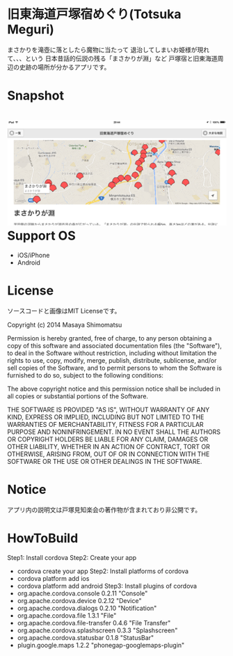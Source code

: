 旧東海道戸塚宿めぐり(Totsuka Meguri)
=======================================

まさかりを滝壺に落としたら魔物に当たって
退治してしまいお姫様が現れて、、、という
日本昔話的伝説の残る「まさかりが淵」など
戸塚宿と旧東海道周辺の史跡の場所が分かるアプリです。

Snapshot
========
![](snapshots.png?raw=true)
Support OS
==========
 * iOS/iPhone
 * Android

License 
==================================
ソースコードと画像はMIT Licenseです。

Copyright (c) 2014 Masaya Shimomatsu

Permission is hereby granted, free of charge, to any person obtaining a copy of this software and associated documentation files (the "Software"), to deal in the Software without restriction, including without limitation the rights to use, copy, modify, merge, publish, distribute, sublicense, and/or sell copies of the Software, and to permit persons to whom the Software is furnished to do so, subject to the following conditions:

The above copyright notice and this permission notice shall be included in all copies or substantial portions of the Software.

THE SOFTWARE IS PROVIDED "AS IS", WITHOUT WARRANTY OF ANY KIND, EXPRESS OR IMPLIED, INCLUDING BUT NOT LIMITED TO THE WARRANTIES OF MERCHANTABILITY, FITNESS FOR A PARTICULAR PURPOSE AND NONINFRINGEMENT. IN NO EVENT SHALL THE AUTHORS OR COPYRIGHT HOLDERS BE LIABLE FOR ANY CLAIM, DAMAGES OR OTHER LIABILITY, WHETHER IN AN ACTION OF CONTRACT, TORT OR OTHERWISE, ARISING FROM, OUT OF OR IN CONNECTION WITH THE SOFTWARE OR THE USE OR OTHER DEALINGS IN THE SOFTWARE.


Notice
======
アプリ内の説明文は戸塚見知楽会の著作物が含まれており非公開です。

HowToBuild
==========
 
 Step1: Install cordova
 Step2: Create your app
  * cordova create your app
 Step2: Install platforms of cordova
  * cordova platform add ios
  * cordova platform add android
 Step3: Install plugins of cordova 
  * org.apache.cordova.console 0.2.11 "Console"
  * org.apache.cordova.device 0.2.12 "Device"
  * org.apache.cordova.dialogs 0.2.10 "Notification"
  * org.apache.cordova.file 1.3.1 "File"
  * org.apache.cordova.file-transfer 0.4.6 "File Transfer"
  * org.apache.cordova.splashscreen 0.3.3 "Splashscreen"
  * org.apache.cordova.statusbar 0.1.8 "StatusBar"
  * plugin.google.maps 1.2.2 "phonegap-googlemaps-plugin"
 



